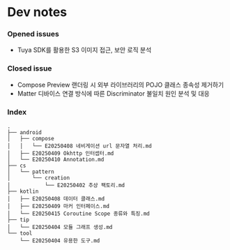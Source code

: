 # Dev notes    
### Opened issues
- Tuya SDK를 활용한 S3 이미지 접근, 보안 로직 분석

### Closed issue
- Compose Preview 랜더링 시 외부 라이브러리의 POJO 클래스 종속성 제거하기
- Matter 디바이스 연결 방식에 따른 Discriminator 불일치 원인 분석 및 대응
### Index
    .
    ├── android
    │   ├── compose
    │   │   └── E20250408 네비게이션 url 문자열 처리.md
    │   ├── E20250409 Okhttp 인터셉터.md
    │   └── E20250410 Annotation.md
    ├── cs
    │   └── pattern
    │       └── creation
    │           └── E20250402 추상 팩토리.md
    ├── kotlin
    │   ├── E20250408 데이터 클래스.md
    │   ├── E20250409 마커 인터페이스.md
    │   └── E20250415 Coroutine Scope 종류와 특징.md
    ├── tip
    │   └── E20250404 모듈 그래프 생성.md
    └── tool
        └── E20250404 유용한 도구.md
